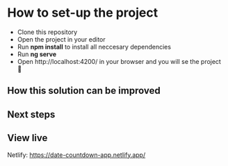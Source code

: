 # How to set-up the project
- Clone this repository
- Open the project in your editor 
- Run **npm install** to install all neccesary dependencies
- Run **ng serve**
- Open http://localhost:4200/ in your browser and you will se the project 👯 

## How this solution can be improved

## Next steps

## View live
Netlify: https://date-countdown-app.netlify.app/ 

